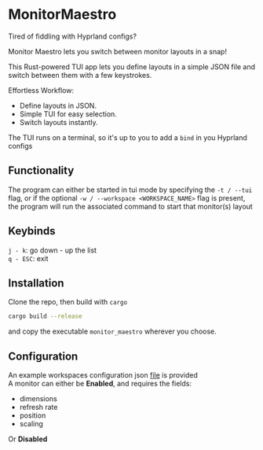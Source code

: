 # MonitorMaestro
Tired of fiddling with Hyprland configs?  

Monitor Maestro lets you switch between monitor layouts in a snap!  

This Rust-powered TUI app lets you define layouts in a simple JSON file and switch between them with a few keystrokes.  

Effortless Workflow:
- Define layouts in JSON.
- Simple TUI for easy selection.
- Switch layouts instantly.

The TUI runs on a terminal, so it's up to you to add a `bind` in you Hyprland configs 

## Functionality
The program can either be started in tui mode by specifying the `-t / --tui` flag, or if the optional `-w / --workspace <WORKSPACE_NAME>` flag is present,  
the program will run the associated command to start that monitor(s) layout

## Keybinds
`j - k`: go down - up the list  
`q - ESC`: exit


## Installation
Clone the repo, then build with `cargo` 
```bash
cargo build --release
```
and copy the executable `monitor_maestro` wherever you choose.

## Configuration
An example workspaces configuration json [file](./workspaces_example.json) is provided  
A monitor can either be __Enabled__, and requires the fields:
- dimensions
- refresh rate
- position
- scaling

Or __Disabled__

